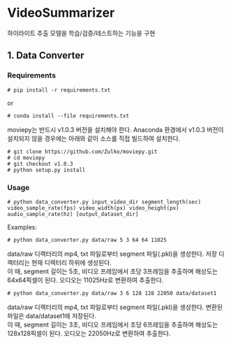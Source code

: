 # VideoSummarizer
하이라이트 추출 모델을 학습/검증/테스트하는 기능을 구현

## 1. Data Converter
### Requirements
```
# pip install -r requirements.txt
```
or
```
# conda install --file requirements.txt
```
moviepy는 반드시 v1.0.3 버전을 설치해야 한다. Anaconda 환경에서 v1.0.3 버전이 설치되지 않을 경우에는 아래와 같이 소스를 직접 빌드하여 설치한다.
```
# git clone https://github.com/Zulko/moviepy.git
# cd moviepy
# git checkout v1.0.3
# python setup.py install
```

### Usage
```
# python data_converter.py input_video_dir segment_length(sec) video_sample_rate(fps) video_width(px) video_height(px) audio_sample_rate(hz) [output_dataset_dir]
```
Examples:
```
# python data_converter.py data/raw 5 3 64 64 11025
```
data/raw 디렉터리의 mp4, txt 파일로부터 segment 파일(.pkl)을 생성한다. 저장 디렉터리는 현재 디렉터리 하위에 생성된다.<br>
이 때, segment 길이는 5초, 비디오 프레임에서 초당 3프레임을 추출하며 해상도는 64x64픽셀이 된다. 오디오는 11025Hz로 변환하여 추출한다.
```
# python data_converter.py data/raw 3 6 128 128 22050 data/dataset1
```
data/raw 디렉터리의 mp4, txt 파일로부터 segment 파일(.pkl)을 생성한다. 변환된 파일은 data/dataset1에 저장된다.<br>
이 때, segment 길이는 3초, 비디오 프레임에서 초당 6프레임을 추출하며 해상도는 128x128픽셀이 된다. 오디오는 22050Hz로 변환하여 추출한다.
